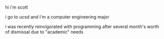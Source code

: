 hi i'm scott

i go to ucsd and i'm a computer engineering major

i was recently reinvigorated with programming after several month's worth of dismissal due to "academic" needs
